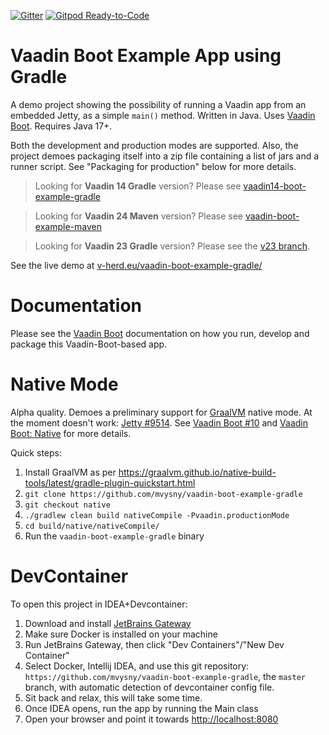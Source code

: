 [![Gitter](https://badges.gitter.im/Join%20Chat.svg)](https://gitter.im/vaadin-flow/Lobby#?utm_source=badge&utm_medium=badge&utm_campaign=pr-badge)
[![Gitpod Ready-to-Code](https://img.shields.io/badge/Gitpod-Ready--to--Code-blue?logo=gitpod)](https://gitpod.io/#https://github.com/mvysny/vaadin-boot-example-gradle)

# Vaadin Boot Example App using Gradle

A demo project showing the possibility of running a Vaadin app from an
embedded Jetty, as a simple `main()` method. Written in Java.
Uses [Vaadin Boot](https://github.com/mvysny/vaadin-boot). Requires Java 17+.

Both the development and production modes are supported. Also, the project
demoes packaging itself into a zip file containing
a list of jars and a runner script. See "Packaging for production" below
for more details.

> Looking for **Vaadin 14 Gradle** version? Please see [vaadin14-boot-example-gradle](https://github.com/mvysny/vaadin14-boot-example-gradle)

> Looking for **Vaadin 24 Maven** version? Please see [vaadin-boot-example-maven](https://github.com/mvysny/vaadin-boot-example-maven)

> Looking for **Vaadin 23 Gradle** version? Please see the [v23 branch](../../tree/v23).

See the live demo at [v-herd.eu/vaadin-boot-example-gradle/](https://v-herd.eu/vaadin-boot-example-gradle/)

# Documentation

Please see the [Vaadin Boot](https://github.com/mvysny/vaadin-boot#preparing-environment) documentation
on how you run, develop and package this Vaadin-Boot-based app.

# Native Mode

Alpha quality. Demoes a preliminary support for [GraalVM](https://www.graalvm.org/) native mode.
At the moment doesn't work: [Jetty #9514](https://github.com/eclipse/jetty.project/issues/9514).
See [Vaadin Boot #10](https://github.com/mvysny/vaadin-boot/issues/10) and [Vaadin Boot: Native](https://github.com/mvysny/vaadin-boot#native)
for more details.

Quick steps:

1. Install GraalVM as per https://graalvm.github.io/native-build-tools/latest/gradle-plugin-quickstart.html
2. `git clone https://github.com/mvysny/vaadin-boot-example-gradle`
3. `git checkout native`
4. `./gradlew clean build nativeCompile -Pvaadin.productionMode`
5. `cd build/native/nativeCompile/`
6. Run the `vaadin-boot-example-gradle` binary

# DevContainer

To open this project in IDEA+Devcontainer:

1. Download and install [JetBrains Gateway](https://www.jetbrains.com/remote-development/gateway/)
2. Make sure Docker is installed on your machine
3. Run JetBrains Gateway, then click "Dev Containers"/"New Dev Container"
4. Select Docker, Intellij IDEA, and use this git repository: `https://github.com/mvysny/vaadin-boot-example-gradle`, the `master` branch, with automatic detection of devcontainer config file.
5. Sit back and relax, this will take some time.
6. Once IDEA opens, run the app by running the Main class
7. Open your browser and point it towards [http://localhost:8080](http://localhost:8080)

